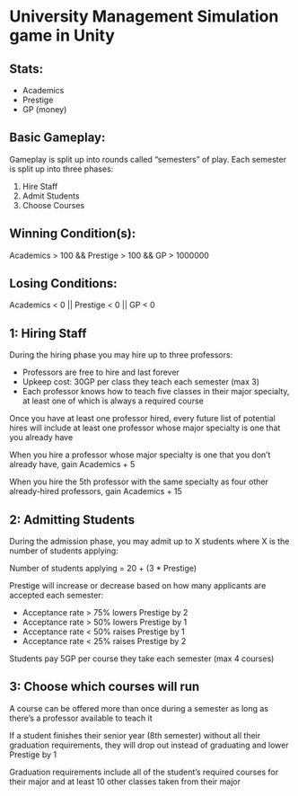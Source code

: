 # University Management Simulation game in Unity

## Stats:
<ul>
<li>Academics</li>
<li>Prestige</li>
<li>GP (money)</li>
</ul>

## Basic Gameplay:

<p>Gameplay is split up into rounds called “semesters” of play. Each semester is split up into three phases:</p>
<ol>
  <li>Hire Staff</li>
  <li>Admit Students</li>
  <li>Choose Courses</li>
</ol>

## Winning Condition(s):
<p>Academics > 100 && Prestige > 100 && GP > 1000000</p>

## Losing Conditions:
<p>Academics < 0 || Prestige < 0 || GP < 0</p>

## 1: Hiring Staff

<p>During the hiring phase you may hire up to three professors:</p>

<ul>
  <li>Professors are free to hire and last forever</li>
  <li>Upkeep cost: 30GP per class they teach each semester (max 3)</li>
  <li>Each professor knows how to teach five classes in their major specialty, at least one of which is always a required course</li>
</ul>

<p>Once you have at least one professor hired, every future list of potential hires will include at least one professor whose major specialty is one that you already have</p>

<p>When you hire a professor whose major specialty is one that you don’t already have, gain Academics + 5</p>
<p>When you hire the 5th professor with the same specialty as four other already-hired professors, gain Academics + 15</p>

## 2: Admitting Students

<p>During the admission phase, you may admit up to X students where X is the number of students applying:</p>
<p>Number of students applying = 20 + (3 * Prestige)</p>

<p>Prestige will increase or decrease based on how many applicants are accepted each semester:</p>
<ul>
  <li>Acceptance rate > 75% lowers Prestige by 2</li>
  <li>Acceptance rate > 50% lowers Prestige by 1</li>
  <li>Acceptance rate < 50% raises Prestige by 1</li>
  <li>Acceptance rate < 25% raises Prestige by 2</li>
</ul>

<p>Students pay 5GP per course they take each semester (max 4 courses)</p>


## 3: Choose which courses will run

<p>A course can be offered more than once during a semester as long as there’s a professor available to teach it</p>

<p>If a student finishes their senior year (8th semester) without all their graduation requirements, they will drop out instead of graduating and lower Prestige by 1</p>

<p>Graduation requirements include all of the student’s required courses for their major and at least 10 other classes taken from their major</p>
